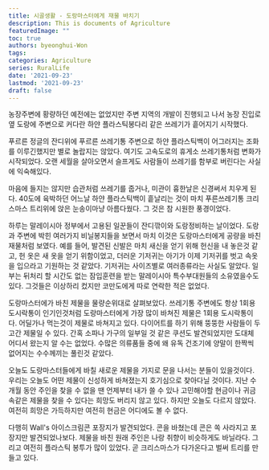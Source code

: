 ```yaml
---
title: 시골생활 - 도랑마스터에게 재물 바치기
description: This is documents of Agriculture
featuredImage: ""
toc: true
authors: byeonghui-Won
tags:
categories: Agriculture
series: RuralLife
date: '2021-09-23'
lastmod: '2021-09-23'
draft: false
---
```


농장주변에 황량하던 예전에는 없었지만 주변 지역의 개발이 진행되고 나서 농장 진입로 옆 도랑에 주변으로 커다란 하얀 플라스틱봉다리 같은 쓰레기가 흩어지기 시작했다. 

푸르른 정글의 잔디위에 푸르른 쓰레기통 주변으로 하얀 플라스틱백이 어그러지는 조화를 이루긴했지만 별로 놀랍지는 않았다. 여기도 고속도로의 휴게소 쓰레기통처럼 변화가 시작되었다. 오랜 세월을 살아오면서 슬프게도 사람들이 쓰레기를 함부로 버린다는 사실에 익숙해있다. 

마음에 들지는 않지만 습관처럼 쓰레기를 줍거나, 미관이 흉한날은 신경써서 치우게 된다. 40도에 육박하던 어느날 하얀 플라스틱백이 흩날리는 것이 마치 푸른쓰레기통 크리스마스 트리위에 앉은 눈송이마냥 아름다웠다. 그 것은 참 시원한 풍경이었다. 

하루는 말레이시아 정부에서 고용된 일꾼들이 잔디깎이와 도랑정비하는 날이었다. 도랑과 주변에 박힌 여러가지 비닐봉지들을 보면서 마치 이것은 도랑마스터에게 공량을 바친 재물처럼 보였다. 예를 들어, 발견된 신발은 마치 새신을 얻기 위해 헌신을 내 놓은것 같고, 헌 옷은 새 옷을 얻기 위함이었고, 더러운 기저귀는 아기가 이제 기저귀를 벗고 속옷을 입으라고 기원하는 것 같았다. 기저귀는 사이즈별로 여러종류라는 사실도 알았다. 일부는 뒤처리 할 시간도 없는 잠입훈련을 받는 말레이시아 특수부대원들의 소유였을수도 있다. 그것들은 이상하리 컸지만 코만도에게 따로 연락한 적은 없었다. 

도랑마스터에가 바친 제물을 물량순위대로 살펴보았다. 쓰레기통 주변에도 항상 1회용 도시락통이 인기인것처럼 도랑마스터에게 가장 많이 바쳐진 제물은 1회용 도시락통이다. 어딜가나 먹는것이 제물로 바쳐지고 있다. 다이어트를 하기 위해 뚱뚱한 사람들이 두고간 제물일 수 있다. 간혹 소파나 가구의 일부일 것 같은 쿠션도 발견되었지만 도대체 어디서 왔는지 알 수는 없었다. 수많은 의류품들 중에 왜 유독 건조기에 양말이 한짝씩 없어지는 수수께끼는 풀린것 같았다. 

오늘도 도랑마스터들에게 바칠 새로운 제물을 가지로 문을 나서는 분들이 있을것이다. 우리는 오늘도 어떤 제물이 신성하게 바쳐졌는지 호기심으로 찾아다닐 것이다. 지난 수 개월 동안 주인을 찾을 수 없을 땐 언제부터 내가 쓸 수 있나 고민해야할 현금이나 귀금속같은 제물을 찾을 수 있다는 희망도 버리지 않고 있다. 하지만 오늘도 다르지 않았다. 여전히 희망은 가득하지만 여전히 현금은 어디에도 볼 수 없다. 

다행히 Wall's 아이스크림콘 포장지가 발견되었다. 콘을 바쳤는데 콘은 쏙 사라지고 포장지만 발견되었나보다. 제물을 바친 원래 주인은 나랑 취향이 비슷하게도 바닐라다. 그리고 여전히 플라스틱 봉투가 많이 있었다. 곧 크리스마스가 다가온다고 벌써 트리를 만들고 있다. 

